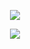 <!--
**ICEFJL/icefjl** is a ✨ _special_ ✨ repository because its `README.md` (this file) appears on your GitHub profile.

Here are some ideas to get you started:

- 🔭 I’m currently working on ...
- 🌱 I’m currently learning ...
- 👯 I’m looking to collaborate on ...
- 🤔 I’m looking for help with ...
- 💬 Ask me about ...
- 📫 How to reach me: ...
- 😄 Pronouns: ...
- ⚡ Fun fact: ...
-->
<p align="center">
<img align="center" src="https://github-readme-stats.vercel.app/api?username=icefjl&show_icons=true&theme=tokyonight&count_private=true"/>
</p>
<p align="center">
<img align="center" src="https://github-readme-stats.vercel.app/api/top-langs/?username=icefjl&hide=javascript,html"/>
</p>
